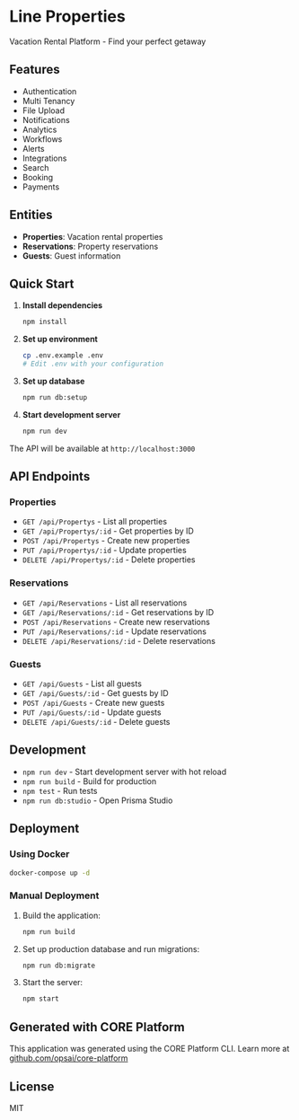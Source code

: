 # Line Properties

Vacation Rental Platform - Find your perfect getaway

## Features

- Authentication
- Multi Tenancy
- File Upload
- Notifications
- Analytics
- Workflows
- Alerts
- Integrations
- Search
- Booking
- Payments

## Entities

- **Properties**: Vacation rental properties
- **Reservations**: Property reservations
- **Guests**: Guest information

## Quick Start

1. **Install dependencies**
   ```bash
   npm install
   ```

2. **Set up environment**
   ```bash
   cp .env.example .env
   # Edit .env with your configuration
   ```

3. **Set up database**
   ```bash
   npm run db:setup
   ```

4. **Start development server**
   ```bash
   npm run dev
   ```

The API will be available at `http://localhost:3000`

## API Endpoints


### Properties

- `GET /api/Propertys` - List all properties
- `GET /api/Propertys/:id` - Get properties by ID
- `POST /api/Propertys` - Create new properties
- `PUT /api/Propertys/:id` - Update properties
- `DELETE /api/Propertys/:id` - Delete properties

### Reservations

- `GET /api/Reservations` - List all reservations
- `GET /api/Reservations/:id` - Get reservations by ID
- `POST /api/Reservations` - Create new reservations
- `PUT /api/Reservations/:id` - Update reservations
- `DELETE /api/Reservations/:id` - Delete reservations

### Guests

- `GET /api/Guests` - List all guests
- `GET /api/Guests/:id` - Get guests by ID
- `POST /api/Guests` - Create new guests
- `PUT /api/Guests/:id` - Update guests
- `DELETE /api/Guests/:id` - Delete guests


## Development

- `npm run dev` - Start development server with hot reload
- `npm run build` - Build for production
- `npm test` - Run tests
- `npm run db:studio` - Open Prisma Studio

## Deployment

### Using Docker

```bash
docker-compose up -d
```

### Manual Deployment

1. Build the application:
   ```bash
   npm run build
   ```

2. Set up production database and run migrations:
   ```bash
   npm run db:migrate
   ```

3. Start the server:
   ```bash
   npm start
   ```

## Generated with CORE Platform

This application was generated using the CORE Platform CLI. 
Learn more at [github.com/opsai/core-platform](https://github.com/opsai/core-platform)

## License

MIT